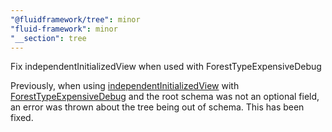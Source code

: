 ```yaml
---
"@fluidframework/tree": minor
"fluid-framework": minor
"__section": tree
---
```

Fix independentInitializedView when used with ForestTypeExpensiveDebug

Previously, when using [independentInitializedView](https://fluidframework.com/docs/api/tree/#independentinitializedview-function) with [ForestTypeExpensiveDebug](https://fluidframework.com/docs/api/tree/#foresttypeexpensivedebug-variable) and the root schema was not an optional field, an error was thrown about the tree being out of schema.
This has been fixed.
